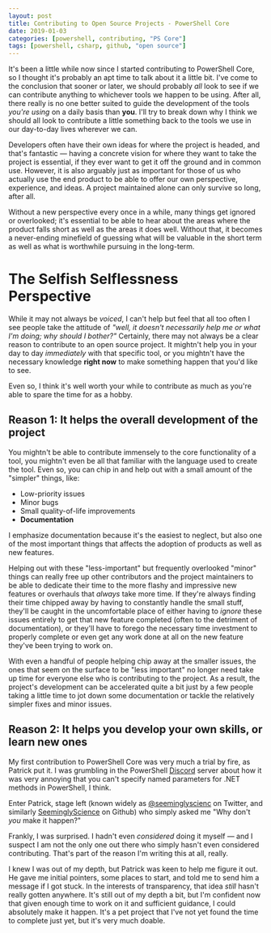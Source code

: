 ```yaml
---
layout: post
title: Contributing to Open Source Projects - PowerShell Core
date: 2019-01-03
categories: [powershell, contributing, "PS Core"]
tags: [powershell, csharp, github, "open source"]
---
```


It's been a little while now since I started contributing to PowerShell Core,
so I thought it's probably an apt time to talk about it a little bit.
I've come to the conclusion that sooner or later, we should probably _all_ look to see if we can
contribute anything to whichever tools we happen to be using.
After all, there really is no one better suited to guide the development of the tools _you're using_
on a daily basis than **you**.
I'll try to break down why I think we should all look to contribute a little something back to the
tools we use in our day-to-day lives wherever we can.

Developers often have their own ideas for where the project is headed, and that's fantastic &mdash;
having a concrete vision for where they want to take the project is essential, if they ever want to
get it off the ground and in common use.
However, it is also arguably just as important for those of us who actually use the end product to
be able to offer our own perspective, experience, and ideas.
A project maintained alone can only survive so long, after all.

Without a new perspective every once in a while, many things get ignored or overlooked; it's
essential to be able to hear about the areas where the product falls short as well as the areas it
does well.
Without that, it becomes a never-ending minefield of guessing what will be valuable in the short
term as well as what is worthwhile pursuing in the long-term.

# The Selfish Selflessness Perspective

While it may not always be _voiced_, I can't help but feel that all too often I see people take the
attitude of _"well, it doesn't necessarily help me or what I'm doing; why should I bother?"_
Certainly, there may not always be a clear reason to contribute to an open source project.
It mightn't help you in your day to day _immediately_ with that specific tool, or you mightn't have
the necessary knowledge **right now** to make something happen that you'd like to see.

Even so, I think it's well worth your while to contribute as much as you're able to spare the time
for as a hobby.

## Reason 1: It helps the overall development of the project

You mightn't be able to contribute immensely to the core functionality of a tool, you mightn't even
be all that familiar with the language used to create the tool.
Even so, you can chip in and help out with a small amount of the "simpler" things, like:

* Low-priority issues
* Minor bugs
* Small quality-of-life improvements
* **Documentation**

I emphasize documentation because it's the easiest to neglect, but also one of the most important
things that affects the adoption of products as well as new features.

Helping out with these "less-important" but frequently overlooked "minor" things can really free up
other contributors and the project maintainers to be able to dedicate their time to the more
flashy and impressive new features or overhauls that _always_ take more time.
If they're always finding their time chipped away by having to constantly handle the small stuff,
they'll be caught in the uncomfortable place of either having to _ignore_ these issues entirely to
get that new feature completed (often to the detriment of documentation), or they'll have to forego
the necessary time investment to properly complete or even get any work done at all on the new
feature they've been trying to work on.

With even a handful of people helping chip away at the smaller issues, the ones that seem on the
surface to be "less important" no longer need take up time for everyone else who is contributing to
the project.
As a result, the project's development can be accelerated quite a bit just by a few people taking a
little time to jot down some documentation or tackle the relatively simpler fixes and minor issues.

## Reason 2: It helps you develop your own skills, or learn new ones

My first contribution to PowerShell Core was very much a trial by fire, as Patrick put it.
I was grumbling in the PowerShell [Discord](https://j.mp/psdiscord) server about how it was very
annoying that you can't specify named parameters for .NET methods in PowerShell, I think.

Enter Patrick, stage left (known widely as [@seeminglyscienc](https://twitter.com/seeminglyscienc)
on Twitter, and similarly [SeeminglyScience](https://github.com/SeeminglyScience) on Github) who
simply asked me "Why don't _you_ make it happen?"

Frankly, I was surprised.
I hadn't even _considered_ doing it myself &mdash; and I suspect I am not the only one out there who
simply hasn't even considered contributing.
That's part of the reason I'm writing this at all, really.

I knew I was out of my depth, but Patrick was keen to help me figure it out.
He gave me initial pointers, some places to start, and told me to send him a message if I got stuck.
In the interests of transparency, that idea _still_ hasn't really gotten anywhere.
It's still out of my depth a bit, but I'm confident now that given enough time to work on it and
sufficient guidance, I could absolutely make it happen.
It's a pet project that I've not yet found the time to complete just yet, but it's very much doable.